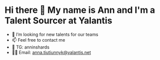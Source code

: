 # Hi there 👋 My name is Ann and I'm a Talent Sourcer at Yalantis
- 💞️ I’m looking for new talents for our teams
- 📫 Feel free to contact me 
- 💫 TG: anninshards
- 🙌🏻 Email: anna.tiutiunnyk@yalantis.net


